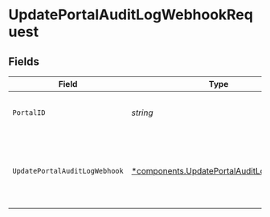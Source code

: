 # UpdatePortalAuditLogWebhookRequest


## Fields

| Field                                                                                             | Type                                                                                              | Required                                                                                          | Description                                                                                       | Example                                                                                           |
| ------------------------------------------------------------------------------------------------- | ------------------------------------------------------------------------------------------------- | ------------------------------------------------------------------------------------------------- | ------------------------------------------------------------------------------------------------- | ------------------------------------------------------------------------------------------------- |
| `PortalID`                                                                                        | *string*                                                                                          | :heavy_check_mark:                                                                                | ID of the portal.                                                                                 | f32d905a-ed33-46a3-a093-d8f536af9a8a                                                              |
| `UpdatePortalAuditLogWebhook`                                                                     | [*components.UpdatePortalAuditLogWebhook](../../models/components/updateportalauditlogwebhook.md) | :heavy_minus_sign:                                                                                | The request schema to modify an portal audit log webhook.                                         |                                                                                                   |